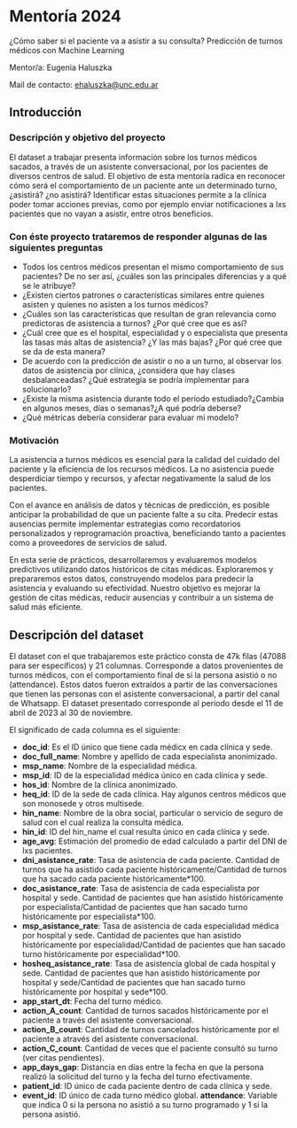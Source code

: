 # Mentoría 2024
¿Cómo saber si el paciente va a asistir a su consulta? Predicción de turnos médicos con Machine Learning

Mentor/a: Eugenia Haluszka

Mail de contacto: ehaluszka@unc.edu.ar

## Introducción
### Descripción y objetivo del proyecto 
El dataset a trabajar presenta información sobre los turnos médicos sacados, a través de un asistente conversacional, por los pacientes de diversos centros de salud. El objetivo de esta mentoría radica en reconocer cómo será el comportamiento de un paciente ante un determinado turno, ¿asistirá? ¿no asistirá? Identificar estas situaciones permite a la clínica poder tomar acciones previas, como por ejemplo enviar notificaciones a lxs pacientes que no vayan a asistir, entre otros beneficios.

### Con éste proyecto trataremos de responder algunas de las siguientes preguntas
- Todos los centros médicos presentan el mismo comportamiento de sus pacientes? De no ser así, ¿cuáles son las principales diferencias y a qué se le atribuye?
- ¿Existen ciertos patrones o características similares entre quienes asisten y quienes no asisten a los turnos médicos?
- ¿Cuáles son las características que resultan de gran relevancia como predictoras de asistencia a turnos? ¿Por qué cree que es así?
- ¿Cuál cree que es el hospital, especialidad y o especialista que presenta las tasas más altas de asistencia? ¿Y las más bajas? ¿Por qué cree que se da de esta manera?
- De acuerdo con la predicción de asistir o no a un turno, al observar los datos de asistencia por clínica, ¿considera que hay clases desbalanceadas? ¿Qué estrategia se podría implementar para solucionarlo?
- ¿Existe la misma asistencia durante todo el periodo estudiado?¿Cambia en algunos meses, días o semanas?¿A qué podría deberse?
- ¿Qué métricas debería considerar para evaluar mi modelo?

### Motivación
La asistencia a turnos médicos es esencial para la calidad del cuidado del paciente y la eficiencia de los recursos médicos. La no asistencia puede desperdiciar tiempo y recursos, y afectar negativamente la salud de los pacientes.

Con el avance en análisis de datos y técnicas de predicción, es posible anticipar la probabilidad de que un paciente falte a su cita. Predecir estas ausencias permite implementar estrategias como recordatorios personalizados y reprogramación proactiva, beneficiando tanto a pacientes como a proveedores de servicios de salud.

En esta serie de prácticos, desarrollaremos y evaluaremos modelos predictivos utilizando datos históricos de citas médicas. Exploraremos y prepararemos estos datos, construyendo modelos para predecir la asistencia y evaluando su efectividad. Nuestro objetivo es mejorar la gestión de citas médicas, reducir ausencias y contribuir a un sistema de salud más eficiente.

## Descripción del dataset
El dataset con el que trabajaremos este práctico consta de 47k filas (47088 para ser específicos) y 21 columnas. Corresponde a datos provenientes de turnos médicos, con el comportamiento final de si la persona asistió o no (attendance). Estos datos fueron extraídos a partir de las conversaciones que tienen las personas con el asistente conversacional, a partir del canal de Whatsapp. El dataset presentado corresponde al periodo desde el 11 de abril de 2023 al 30 de noviembre.

El significado de cada columna es el siguiente:

- **doc_id**: Es el ID único que tiene cada médicx en cada clínica y sede.
- **doc_full_name**: Nombre y apellido de cada especialista anonimizado.
- **msp_name**: Nombre de la especialidad médica.
- **msp_id**: ID de la especialidad médica único en cada clínica y sede.
- **hos_id**: Nombre de la clínica anonimizado.
- **heq_id**: ID de la sede de cada clínica. Hay algunos centros médicos que son monosede y otros multisede.
- **hin_name**: Nombre de la obra social, particular o servicio de seguro de salud con el cual realiza la consulta médica.
- **hin_id**: ID del hin_name el cual resulta único en cada clínica y sede.
- **age_avg**: Estimación del promedio de edad calculado a partir del DNI de lxs pacientes.
- **dni_asistance_rate**: Tasa de asistencia de cada paciente. Cantidad de turnos que ha asistido cada paciente históricamente/Cantidad de turnos que ha sacado cada paciente históricamente*100.
- **doc_asistance_rate**: Tasa de asistencia de cada especialista por hospital y sede. Cantidad de pacientes que han asistido históricamente por especialista/Cantidad de pacientes que han sacado turno históricamente por especialista*100.
- **msp_asistance_rate**: Tasa de asistencia de cada especialidad médica por hospital y sede. Cantidad de pacientes que han asistido históricamente por especialidad/Cantidad de pacientes que han sacado turno históricamente por especialidad*100.
- **hosheq_asistance_rate**: Tasa de asistencia global de cada hospital y sede. Cantidad de pacientes que han asistido históricamente por hospital y sede/Cantidad de pacientes que han sacado turno históricamente por hospital y sede*100.
- **app_start_dt**: Fecha del turno médico.
- **action_A_count**: Cantidad de turnos sacados históricamente por el paciente a través del asistente conversacional.
- **action_B_count**: Cantidad de turnos cancelados históricamente por el paciente a através del asistente conversacional.
- **action_C_count**: Cantidad de veces que el paciente consultó su turno (ver citas pendientes).
- **app_days_gap**: Distancia en días entre la fecha en que la persona realizó la solicitud del turno y la fecha del turno efectivamente.
- **patient_id**: ID único de cada paciente dentro de cada clínica y sede.
- **event_id**: ID único de cada turno médico global.
**attendance**: Variable que indica 0 si la persona no asistió a su turno programado y 1 si la persona asistió.
